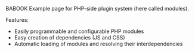 BABOOK
Example page for PHP-side plugin system (here called modules).

Features:
- Easily programmable and configurable PHP modules
- Easy creation of dependencies (JS and CSS)
- Automatic loading of modules and resolving their interdependencies

